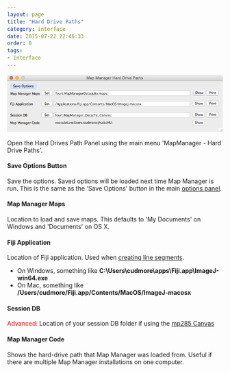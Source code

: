 ```yaml
---
layout: page
title: "Hard Drive Paths"
category: interface
date: 2015-07-22 22:46:33
order: 8
tags:
- Interface
---
```


<IMG class="img-float-left" SRC="images/mm3/options/hard-drive-paths.png" WIDTH="750">

<div class="print-page-break"></div>

Open the Hard Drives Path Panel using the main menu 'MapManager - Hard Drive Paths'.

#### Save Options Button

Save the options. Saved options will be loaded next time Map Manager is run. This is the same as the 'Save Options' button in the main [options panel][4].
 
#### Map Manager Maps

Location to load and save maps. This defaults to 'My Documents' on Windows and 'Documents' on OS X.

#### Fiji Application

Location of Fiji application. Used when [creating line segments][5].

   - On Windows, something like **C:\Users\cudmore\apps\Fiji.app\ImageJ-win64.exe**
   - On Mac, something like **/Users/cudmore/Fiji.app/Contents/MacOS/ImageJ-macosx** 
    
#### Session DB

<font color="red">Advanced:</font> Location of your session DB folder if using the [mp285 Canvas][6]

#### Map Manager Code

Shows the hard-drive path that Map Manager was loaded from. Useful if there are multiple Map Manager installations on one computer.    



[1]: stack-browser
[2]: making-a-map
[3]: user-files
[4]: stackdb-options-panel
[5]: stack-annotations#creating-line-segments
[6]: http://www.robertcudmore.org/maptracker/v2/mp285/


